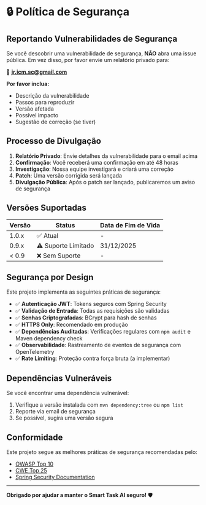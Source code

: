 # 🔒 Política de Segurança

## Reportando Vulnerabilidades de Segurança

Se você descobrir uma vulnerabilidade de segurança, **NÃO** abra uma issue pública. Em vez disso, por favor envie um relatório privado para:

📧 **jr.icm.sc@gmail.com**

**Por favor inclua:**
- Descrição da vulnerabilidade
- Passos para reproduzir
- Versão afetada
- Possível impacto
- Sugestão de correção (se tiver)

## Processo de Divulgação

1. **Relatório Privado**: Envie detalhes da vulnerabilidade para o email acima
2. **Confirmação**: Você receberá uma confirmação em até 48 horas
3. **Investigação**: Nossa equipe investigará e criará uma correção
4. **Patch**: Uma versão corrigida será lançada
5. **Divulgação Pública**: Após o patch ser lançado, publicaremos um aviso de segurança

## Versões Suportadas

| Versão | Status | Data de Fim de Vida |
|--------|--------|---------------------|
| 1.0.x | ✅ Atual | - |
| 0.9.x | ⚠️ Suporte Limitado | 31/12/2025 |
| < 0.9 | ❌ Sem Suporte | - |

## Segurança por Design

Este projeto implementa as seguintes práticas de segurança:

- ✅ **Autenticação JWT**: Tokens seguros com Spring Security
- ✅ **Validação de Entrada**: Todas as requisições são validadas
- ✅ **Senhas Criptografadas**: BCrypt para hash de senhas
- ✅ **HTTPS Only**: Recomendado em produção
- ✅ **Dependências Auditadas**: Verificações regulares com `npm audit` e Maven dependency check
- ✅ **Observabilidade**: Rastreamento de eventos de segurança com OpenTelemetry
- ✅ **Rate Limiting**: Proteção contra força bruta (a implementar)

## Dependências Vulneráveis

Se você encontrar uma dependência vulnerável:

1. Verifique a versão instalada com `mvn dependency:tree` ou `npm list`
2. Reporte via email de segurança
3. Se possível, sugira uma versão segura

## Conformidade

Este projeto segue as melhores práticas de segurança recomendadas pelo:
- [OWASP Top 10](https://owasp.org/www-project-top-ten/)
- [CWE Top 25](https://cwe.mitre.org/top25/)
- [Spring Security Documentation](https://spring.io/projects/spring-security)

---

**Obrigado por ajudar a manter o Smart Task AI seguro!** 🛡️
